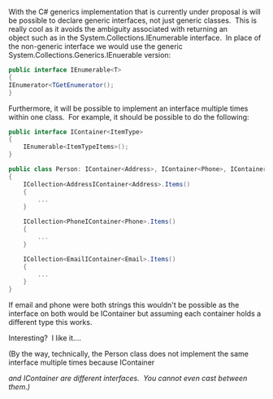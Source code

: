 

With the C# generics implementation that is currently under proposal is will be possible to declare generic interfaces, not just generic classes.  This is really cool as it avoids the ambiguity associated with returning an object such as in the System.Collections.IEnumerable interface.  In place of the non-generic interface we would use the generic System.Collections.Generics.IEnuerable version:

```csharp
public interface IEnumerable<T>
{
IEnumerator<TGetEnumerator();
}
```

Furthermore, it will be possible to implement an interface multiple times within one class.  For example, it should be possible to do the following:

```csharp
public interface IContainer<ItemType>
{
    IEnumerable<ItemTypeItems>();
}

public class Person: IContainer<Address>, IContainer<Phone>, IContainer<Email>
{
    ICollection<AddressIContainer<Address>.Items()
    {
        ...
    }

    ICollection<PhoneIContainer<Phone>.Items()
    {
        ...
    }

    ICollection<EmailIContainer<Email>.Items()
    {
        ...
    }
}
```
If email and phone were both strings this wouldn't be possible as the interface on both would be IContainer<string> but assuming each container holds a different type this works.

Interesting?  I like it....

(By the way, technically, the Person class does not implement the same interface multiple times because IContainer<Address> and IContainer<Phone> are different interfaces.  You cannot even cast between them.)
